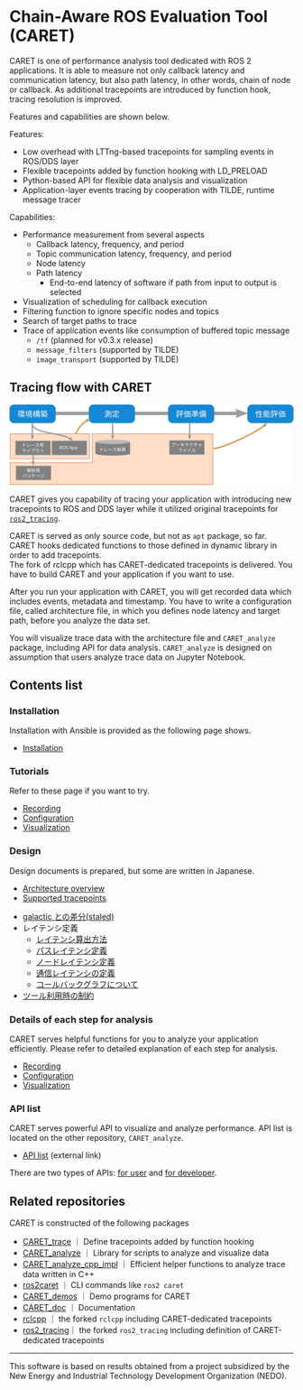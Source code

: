 # Chain-Aware ROS Evaluation Tool (CARET)

CARET is one of performance analysis tool dedicated with ROS 2 applications. It is able to measure not only callback latency and communication latency, but also path latency, in other words, chain of node or callback. As additional tracepoints are introduced by function hook, tracing resolution is improved.

Features and capabilities are shown below.

Features:

- Low overhead with LTTng-based tracepoints for sampling events in ROS/DDS layer
- Flexible tracepoints added by function hooking with LD_PRELOAD
- Python-based API for flexible data analysis and visualization
- Application-layer events tracing by cooperation with TILDE, runtime message tracer

Capabilities:

- Performance measurement from several aspects
  - Callback latency, frequency, and period
  - Topic communication latency, frequency, and period
  - Node latency
  - Path latency
    - End-to-end latency of software if path from input to output is selected
- Visualization of scheduling for callback execution
- Filtering function to ignore specific nodes and topics
- Search of target paths to trace
- Trace of application events like consumption of buffered topic message
  - `/tf` (planned for v0.3.x release)
  - `message_filters` (supported by TILDE)
  - `image_transport` (supported by TILDE)

## Tracing flow with CARET

![measurement_flow](./imgs/measurement_flow.svg)

CARET gives you capability of tracing your application with introducing new tracepoints to ROS and DDS layer while it utilized original tracepoints for [`ros2_tracing`](https://gitlab.com/ros-tracing/ros2_tracing).

CARET is served as only source code, but not as `apt` package, so far.  
CARET hooks dedicated functions to those defined in dynamic library in order to add tracepoints.  
The fork of rclcpp which has CARET-dedicated tracepoints is delivered.
You have to build CARET and your application if you want to use.

After you run your application with CARET, you will get recorded data which includes events, metadata and timestamp. You have to write a configuration file, called architecture file, in which you defines node latency and target path, before you analyze the data set.

You will visualize trace data with the architecture file and `CARET_analyze` package, including API for data analysis.
`CARET_analyze` is designed on assumption that users analyze trace data on Jupyter Notebook.

## Contents list

### Installation

Installation with Ansible is provided as the following page shows.

- [Installation](./installation/installation.md)

### Tutorials

Refer to these page if you want to try.

- [Recording](./tutorials/recording.md)
- [Configuration](./tutorials/configuration.md)
- [Visualization](./tutorials/visualization.md)

### Design

Design documents is prepared, but some are written in Japanese.

- [Architecture overview](./design/architecture_overview.md)
- [Supported tracepoints](./design/supported_tracepoints.md)
<!-- - [records型について](./about_records_type.md) -->
- [galactic との差分(staled)](./design/diff.md)
- レイテンシ定義
  - [レイテンシ算出方法](./design/how_to_calculate_latency.md)
  - [パスレイテンシ定義](./design/latency_definition.md)
  - [ノードレイテンシ定義](./design/node_latency_definition.md)
  - [通信レイテンシの定義](./design/communication_latency_definition.md)
  - [コールバックグラフについて](./design/about_callback_graph.md)
- [ツール利用時の制約](./design/limits.md)

### Details of each step for analysis

CARET serves helpful functions for you to analyze your application efficiently. Please refer to detailed explanation of each step for analysis.

- [Recording](./recording)
- [Configuration](./configuration)
- [Visualization](./visualization/)

### API list

CARET serves powerful API to visualize and analyze performance. API list is located on the other repository, `CARET_analyze`.

- [API list](https://tier4.github.io/CARET_analyze/latest/) (external link)

There are two types of APIs: [for user](https://tier4.github.io/CARET_analyze/latest/architecture/) and [for developer](https://tier4.github.io/CARET_analyze/latest/common/).

## Related repositories

CARET is constructed of the following packages

- [CARET_trace](https://github.com/tier4/CARET_trace) ｜ Define tracepoints added by function hooking
- [CARET_analyze](https://github.com/tier4/CARET_analyze) ｜ Library for scripts to analyze and visualize data
- [CARET_analyze_cpp_impl](https://github.com/tier4/CARET_analyze_cpp_impl.git) ｜ Efficient helper functions to analyze trace data written in C++
- [ros2caret](https://github.com/tier4/ros2caret.git) ｜ CLI commands like `ros2 caret`
- [CARET_demos](https://github.com/tier4/CARET_demos) ｜ Demo programs for CARET
- [CARET_doc](https://github.com/tier4/CARET_doc) ｜ Documentation
- [rclcpp](https://github.com/tier4/rclcpp/tree/rc/v0.3.0) ｜ the forked `rclcpp` including CARET-dedicated tracepoints
- [ros2_tracing](https://github.com/tier4/ros2_tracing/tree/rc/v0.3.0)｜ the forked `ros2_tracing` including definition of CARET-dedicated tracepoints

---

This software is based on results obtained from a project subsidized by the New Energy and Industrial Technology Development Organization (NEDO).
